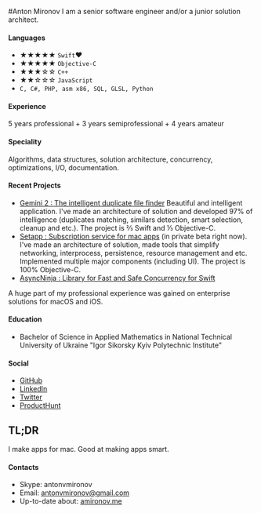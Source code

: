 #Anton Mironov
I am a senior software engineer and/or a junior solution architect.

#### Languages
* ★★★★★ `Swift`❤️
* ★★★★★ `Objective-C`
* ★★★☆☆ `C++`
* ★★☆☆☆ `JavaScript`
* `C, C#, PHP, asm x86, SQL, GLSL, Python`

#### Experience
5 years professional + 3 years semiprofessional + 4 years amateur

#### Speciality
Algorithms, data structures, solution architecture, concurrency, optimizations, I/O, documentation.

#### Recent Projects
* [Gemini 2 : The intelligent duplicate file finder](https://macpaw.com/ru/gemini) Beautiful and intelligent application. I've made an architecture of solution and developed 97% of intelligence (duplicates matching, similars detection, smart selection, cleanup and etc.). The project is ⅔ Swift and ⅓ Objective-C.
* [Setapp : Subscription service for mac apps](http://www.macrumors.com/2016/11/17/setapp-subscription-service-for-mac-apps/) (in private beta right now). I've made an architecture of solution, made tools that simplify networking, interprocess, persistence, resource management and etc. Implemented multiple major components (including UI). The project is 100% Objective-C.
* [AsyncNinja : Library for Fast and Safe Concurrency for Swift](http://async.ninja)

A huge part of my professional experience was gained on enterprise solutions for macOS and iOS.

#### Education
* Bachelor of Science in Applied Mathematics in National Technical University of Ukraine "Igor Sikorsky Kyiv Polytechnic Institute"
 
#### Social
* [GitHub](https://github.com/antonvmironov)
* [LinkedIn](https://www.linkedin.com/in/antonvmironov)
* [Twitter](https://twitter.com/AntonMironov)
* [ProductHunt](https://www.producthunt.com/@antonmironov)
 
## TL;DR
I make apps for mac. Good at making apps smart.

#### Contacts
* Skype: antonvmironov
* Email: [antonvmironov@gmail.com](mailto:antonvmironov@gmail.com)
* Up-to-date about: [amironov.me](http://amironov.me)